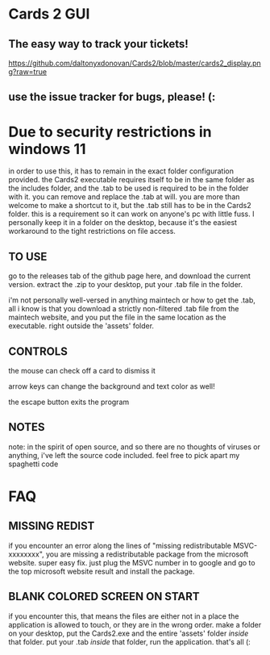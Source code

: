 # Cards 2 GUI
## The easy way to track your tickets!
https://github.com/daltonyxdonovan/Cards2/blob/master/cards2_display.png?raw=true


## use the issue tracker for bugs, please! (:
# Due to security restrictions in windows 11

in order to use this, it has to remain in the exact folder configuration provided. the
Cards2 executable requires itself to be in the same folder as the includes folder,
and the .tab to be used is required to be in the folder with it. you can remove and replace
the .tab at will. you are more than welcome to make a shortcut to it, but the .tab still has
to be in the Cards2 folder. this is a requirement so it can work on anyone's pc
with little fuss. I personally keep it in a folder on the desktop, because it's the easiest
workaround to the tight restrictions on file access.

## TO USE

go to the releases tab of the github page here, and download the current version. extract
the .zip to your desktop, put your .tab file in the folder.

i'm not personally well-versed in anything maintech or how to get the .tab, all i know is 
that you download a strictly non-filtered .tab file from the maintech website, and you put 
the file in the same location as the executable. right outside the 'assets' folder.

## CONTROLS

the mouse can check off a card to dismiss it

arrow keys can change the background and text color as well!

the escape button exits the program

## NOTES

note: in the spirit of open source, and so there are no thoughts of viruses or anything, i've
left the source code included. feel free to pick apart my spaghetti code

# FAQ
## MISSING REDIST
if you encounter an error along the lines of "missing redistributable MSVC-xxxxxxxx", you are 
missing a redistributable package from the microsoft website. super easy fix. just plug the 
MSVC number in to google and go to the top microsoft website result and install the package.

## BLANK COLORED SCREEN ON START
if you encounter this, that means the files are either not in a place the application is
allowed to touch, or they are in the wrong order. make a folder on your desktop, put the
Cards2.exe and the entire 'assets' folder *inside* that folder. put your .tab *inside*
that folder, run the application. that's all (:

